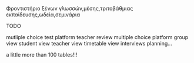 



Φροντιστήριο ξένων γλωσσών,μέσης,τριτοβάθμιας εκπαίδευσης,ωδεία,σεμινάρια

TODO

mutliple choice test platform
teacher review multiple choice platform
group view
student view
teacher view
timetable view
interviews planning...


a little more than 100 tables!!!
